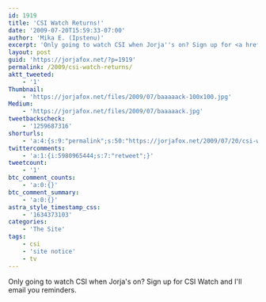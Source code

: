 ```yaml
---
id: 1919
title: 'CSI Watch Returns!'
date: '2009-07-20T15:59:33-07:00'
author: 'Mika E. (Ipstenu)'
excerpt: 'Only going to watch CSI when Jorja''s on? Sign up for <a href="http://mail.jorjafox.net/mailman/listinfo/csiwatch_jorjafox.net">CSI Watch</a> and I''ll email you reminders.'
layout: post
guid: 'https://jorjafox.net/?p=1919'
permalink: /2009/csi-watch-returns/
aktt_tweeted:
    - '1'
Thumbnail:
    - 'https://jorjafox.net/files/2009/07/baaaaack-100x100.jpg'
Medium:
    - 'https://jorjafox.net/files/2009/07/baaaaack.jpg'
tweetbackscheck:
    - '1259687316'
shorturls:
    - 'a:4:{s:9:"permalink";s:50:"https://jorjafox.net/2009/07/20/csi-watch-returns/";s:7:"tinyurl";s:26:"http://tinyurl.com/yzuwzl4";s:4:"isgd";s:18:"http://is.gd/533Hm";s:5:"bitly";s:19:"http://bit.ly/yr0eI";}'
twittercomments:
    - 'a:1:{i:5980965444;s:7:"retweet";}'
tweetcount:
    - '1'
btc_comment_counts:
    - 'a:0:{}'
btc_comment_summary:
    - 'a:0:{}'
astra_style_timestamp_css:
    - '1634373103'
categories:
    - 'The Site'
tags:
    - csi
    - 'site notice'
    - tv
---
```


Only going to watch CSI when Jorja's on? Sign up for CSI Watch and I'll email you reminders.